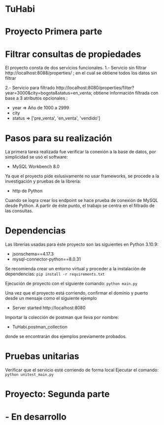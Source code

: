 # TuHabi
# Proyecto Primera parte
# Filtrar consultas de propiedades

El proyecto consta de dos servicios funcionales. 
1.- Servicio sin filtrar
http://localhost:8088/properties/ ; en el cual se obtiene todos los datos sin filtrar

2.- Servicio para filtrado
http://localhost:8080/properties/filter?year=3000&city=bogota&status=en_venta; obtiene información filtrada con base a 3 atributos opcionales :
-   year    => Año de 1000 a 2999
-   city
-   status  => ['pre_venta', 'en_venta', 'vendido']

# Pasos para su realización
La primera tarea realizada fue verificar la conexión a la base de datos, por simplicidad se usó el software:
-   MySQL Workbench 8.0

Ya que el proyecto pide exlusivamente no usar frameworks, se procede a la investigación y pruebas de la librería:
- http de Python

Cuando se logra crear los endpoint se hace prueba de conexión de MySQL desde Python. 
A partir de éste punto, el trabajo se centra en el filtrado de las consultas. 
# Dependencias


Las librerías usadas para éste proyecto son las siguientes en Python 3.10.9:
- jsonschema==4.17.3
- mysql-connector-python==8.0.31

Se recomienda crear un entorno virtual y proceder a la instalación de dependencias:
    ```pip install -r requirements.txt```

Ejecución de proyecto con el siguiente comando:
    ```python main.py```

Una vez que el proyecto está corriendo, confirmar el dominio y puerto desde un mensaje como el siguiente ejemplo
- Server started http://localhost:8080

Importar la colección de postman que lleva por nombre:
- TuHabi.postman_collection

donde se encontrarán dos ejemplos previamente probados.

# Pruebas unitarias
Verificar que el servicio esté corriendo de forma local 
Ejecutar el comando: 
 ```python unitest_main.py```

# Proyecto: Segunda parte 
# - En desarrollo

